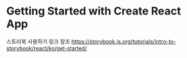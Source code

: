 # Getting Started with Create React App

스토리북 사용하기 링크 참조
https://storybook.js.org/tutorials/intro-to-storybook/react/ko/get-started/
